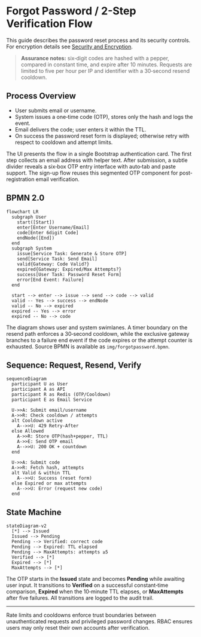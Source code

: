 # Forgot Password / 2-Step Verification Flow

This guide describes the password reset process and its security controls. For
encryption details see [Security and Encryption](security_and_encryption.md).

> **Assurance notes:** six‑digit codes are hashed with a pepper, compared in
> constant time, and expire after 10 minutes. Requests are limited to five per
> hour per IP and identifier with a 30‑second resend cooldown.

## Process Overview

- User submits email or username.
- System issues a one‑time code (OTP), stores only the hash and logs the event.
- Email delivers the code; user enters it within the TTL.
- On success the password reset form is displayed; otherwise retry with respect
  to cooldown and attempt limits.

The UI presents the flow in a single Bootstrap authentication card. The first step collects an email address with helper text. After submission, a subtle divider reveals a six‑box OTP entry interface with auto‑tab and paste support. The sign-up flow reuses this segmented OTP component for post-registration email verification.

## BPMN 2.0

```mermaid
flowchart LR
  subgraph User
    start([Start])
    enter[Enter Username/Email]
    code[Enter 6digit Code]
    endNode([End])
  end
  subgraph System
    issue[Service Task: Generate & Store OTP]
    send[Service Task: Send Email]
    valid{Gateway: Code Valid?}
    expired{Gateway: Expired/Max Attempts?}
    success[User Task: Password Reset Form]
    error[End Event: Failure]
  end

  start --> enter --> issue --> send --> code --> valid
  valid -- Yes --> success --> endNode
  valid -- No --> expired
  expired -- Yes --> error
  expired -- No --> code
```


The diagram shows user and system swimlanes. A timer boundary on the resend
path enforces a 30‑second cooldown, while the exclusive gateway branches to a
failure end event if the code expires or the attempt counter is exhausted.
Source BPMN is available as `img/forgotpassword.bpmn`.

## Sequence: Request, Resend, Verify

```mermaid
sequenceDiagram
  participant U as User
  participant A as API
  participant R as Redis (OTP/Cooldown)
  participant E as Email Service

  U->>A: Submit email/username
  A->>R: Check cooldown / attempts
  alt Cooldown active
    A-->>U: 429 Retry-After
  else Allowed
    A->>R: Store OTP(hash+pepper, TTL)
    A->>E: Send OTP email
    A-->>U: 200 OK + countdown
  end

  U->>A: Submit code
  A->>R: Fetch hash, attempts
  alt Valid & within TTL
    A-->>U: Success (reset form)
  else Expired or max attempts
    A-->>U: Error (request new code)
  end
```

## State Machine

```mermaid
stateDiagram-v2
  [*] --> Issued
  Issued --> Pending
  Pending --> Verified: correct code
  Pending --> Expired: TTL elapsed
  Pending --> MaxAttempts: attempts ≥5
  Verified --> [*]
  Expired --> [*]
  MaxAttempts --> [*]
```

The OTP starts in the **Issued** state and becomes **Pending** while awaiting
user input. It transitions to **Verified** on a successful constant‑time
comparison, **Expired** when the 10‑minute TTL elapses, or **MaxAttempts** after
five failures. All transitions are logged to the audit trail.

---

Rate limits and cooldowns enforce trust boundaries between unauthenticated
requests and privileged password changes. RBAC ensures users may only reset
their own accounts after verification.

